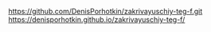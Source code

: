 https://github.com/DenisPorhotkin/zakrivayuschiy-teg-f.git
https://denisporhotkin.github.io/zakrivayuschiy-teg-f/